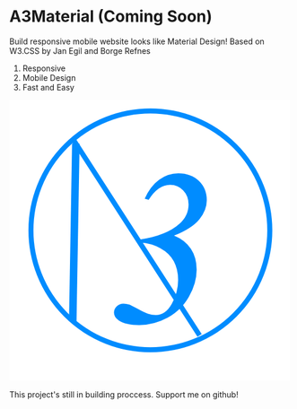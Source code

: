 # A3Material (Coming Soon)
Build responsive mobile website looks like Material Design! Based on W3.CSS by Jan Egil and Borge Refnes

1. Responsive<br/>
2. Mobile Design<br/>
3. Fast and Easy<br/>

<img src="res/logo.png"/>

This project's still in building proccess.
Support me on github!

